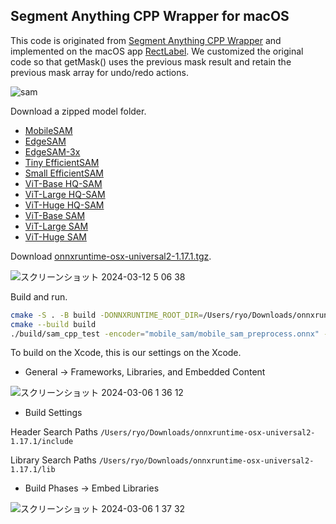 ## Segment Anything CPP Wrapper for macOS

This code is originated from [Segment Anything CPP Wrapper](https://github.com/dinglufe/segment-anything-cpp-wrapper) and implemented on the macOS app [RectLabel](https://rectlabel.com). We customized the original code so that getMask() uses the previous mask result and retain the previous mask array for undo/redo actions. 

![sam](https://github.com/ryouchinsa/sam-cpp-macos/assets/1954306/8d41873d-c61c-43c6-a433-51fb5cd594c1)

Download a zipped model folder.
- [MobileSAM](https://huggingface.co/rectlabel/segment-anything-onnx-models/resolve/main/mobile_sam.zip)
- [EdgeSAM](https://huggingface.co/rectlabel/segment-anything-onnx-models/resolve/main/edge_sam.zip)
- [EdgeSAM-3x](https://huggingface.co/rectlabel/segment-anything-onnx-models/resolve/main/edge_sam_3x.zip)
- [Tiny EfficientSAM](https://huggingface.co/rectlabel/segment-anything-onnx-models/resolve/main/efficientsam_ti.zip)
- [Small EfficientSAM](https://huggingface.co/rectlabel/segment-anything-onnx-models/resolve/main/efficientsam_s.zip)
- [ViT-Base HQ-SAM](https://huggingface.co/rectlabel/segment-anything-onnx-models/resolve/main/sam_hq_vit_b.zip)
- [ViT-Large HQ-SAM](https://huggingface.co/rectlabel/segment-anything-onnx-models/resolve/main/sam_hq_vit_l.zip)
- [ViT-Huge HQ-SAM](https://huggingface.co/rectlabel/segment-anything-onnx-models/resolve/main/sam_hq_vit_h.zip)
- [ViT-Base SAM](https://huggingface.co/rectlabel/segment-anything-onnx-models/resolve/main/sam_vit_b_01ec64.zip)
- [ViT-Large SAM](https://huggingface.co/rectlabel/segment-anything-onnx-models/resolve/main/sam_vit_l_0b3195.zip)
- [ViT-Huge SAM](https://huggingface.co/rectlabel/segment-anything-onnx-models/resolve/main/sam_vit_h_4b8939.zip)

Download [onnxruntime-osx-universal2-1.17.1.tgz](https://github.com/microsoft/onnxruntime/releases/download/v1.17.1/onnxruntime-osx-universal2-1.17.1.tgz).

![スクリーンショット 2024-03-12 5 06 38](https://github.com/ryouchinsa/sam-cpp-macos/assets/1954306/cee0f920-7041-4110-9319-d825e7c3f952)

Build and run.

```bash
cmake -S . -B build -DONNXRUNTIME_ROOT_DIR=/Users/ryo/Downloads/onnxruntime-osx-universal2-1.17.1
cmake --build build
./build/sam_cpp_test -encoder="mobile_sam/mobile_sam_preprocess.onnx" -decoder="mobile_sam/mobile_sam.onnx" -image="david-tomaseti-Vw2HZQ1FGjU-unsplash.jpg" -device="cpu"
```

To build on the Xcode, this is our settings on the Xcode.

- General -> Frameworks, Libraries, and Embedded Content

![スクリーンショット 2024-03-06 1 36 12](https://github.com/ryouchinsa/sam-cpp-macos/assets/1954306/f13b4006-ad18-4a32-92cd-179804682887)

- Build Settings

Header Search Paths
`/Users/ryo/Downloads/onnxruntime-osx-universal2-1.17.1/include`

Library Search Paths
`/Users/ryo/Downloads/onnxruntime-osx-universal2-1.17.1/lib`

- Build Phases -> Embed Libraries

![スクリーンショット 2024-03-06 1 37 32](https://github.com/ryouchinsa/sam-cpp-macos/assets/1954306/13ccda41-5d13-4e73-8b53-830ca0efa0b4)




